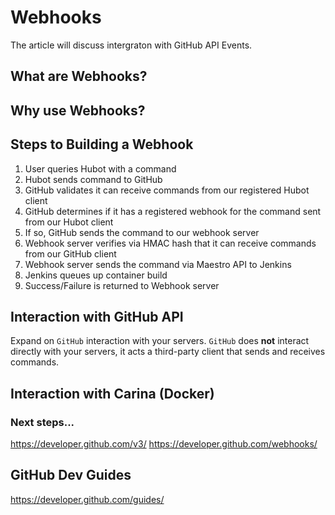 # Webhooks 

The article will discuss intergraton with GitHub API Events.

## What are Webhooks?

## Why use Webhooks?

## Steps to Building a Webhook

1. User queries Hubot with a command  
2. Hubot sends command to GitHub
3. GitHub validates it can receive commands from our registered Hubot client
4. GitHub determines if it has a registered webhook for the command sent from our Hubot client
5. If so, GitHub sends the command to our webhook server
6. Webhook server verifies via HMAC hash that it can receive commands from our GitHub client
7. Webhook server sends the command via Maestro API to Jenkins
8. Jenkins queues up container build
9. Success/Failure is returned to Webhook server

## Interaction with GitHub API

Expand on `GitHub` interaction with your servers.  `GitHub` does **not** interact directly with your servers, it acts a third-party client that sends and receives commands.


## Interaction with Carina (Docker)

### Next steps...

https://developer.github.com/v3/
https://developer.github.com/webhooks/

## GitHub Dev Guides

https://developer.github.com/guides/
